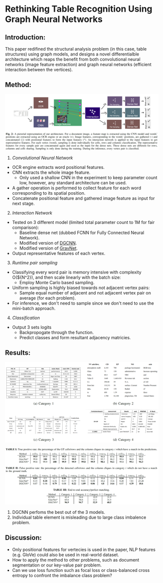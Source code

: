 # Rethinking Table Recognition Using Graph Neural Networks

## Introduction:
This paper redifined the structural analysis problem (in this case, table structures) using graph models, and designs a novel differentialble architecture which reaps the benefit from both convolutional neural networks (image feature extraction) and graph neural networks (efficient interaction between the vertices).

## Method:

<p align="center">
  <img src="./figure/rethinking_table_recognition_using_graph_neural_networks.png"><br>
</p>

1. *Convolutional Neural Network*
- OCR engine extracts word positional features.
- CNN extracts the whole image feature.
	- Only used a shallow CNN in the experiment to keep parameter count low, however, any standard architecture can be used.
- A gather operation is performed to collect feature for each word corresponding to its spatial position.
- Concatenate positional feature and gathered image feature as input for next stage.
2. *Interaction Network*
- Tested on 3 different model (limited total parameter count to 1M for fair comparison):
	- Baseline dense net (dubbed FCNN for Fully Connected Neural Network).
	- Modified version of [DGCNN](https://arxiv.org/pdf/1801.07829.pdf).
	- Modified version of [GravNet](https://arxiv.org/pdf/1902.07987.pdf).
- Output representative features of each vertex.
3. *Runtime pair sampling*
- Classifying every word pair is memory intensive with complexity O(${N^2}), and then scale linearly with the batch size:
	- Employ Monte Carlo based sampling.
- Uniform sampling is highly biased towards not adjacent vertex pairs: 
	- Sample equal number of adjacent and not adjacent vertex pair on average (for each problem).
- For inference, we don't need to sample since we don't need to use the mini-batch approach.
4. *Classification*
- Output 3 sets logits
	- Backpropogate through the function.
	- Predict classes and form resultant adjacency matricies.

## Results:
<p align="center">
  <img src="./figure/rethinking_table_recognition_using_graph_neural_networks_category.png"><br>
</p>
<p align="center">
  <img src="./figure/rethinking_table_recognition_using_graph_neural_networks_result.png"><br>
</p>

1. DGCNN perfoms the best out of the 3 models.
2. Individual table element is misleading due to large class imbalence problem.

## Discussion:
- Only positional features for vertecies is used in the paper, NLP features (e.g. GloVe) could also be used in real-world dataset.
- How to apply the method to other problems, such as document segmentation or our key-value pair problem.
- Can we use loss function such as focal loss or class-balanced cross entropy to confront the imbalance class problem?
